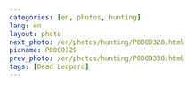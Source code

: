 ```yaml
---
categories: [en, photos, hunting]
lang: en
layout: photo
next_photo: /en/photos/hunting/P0000328.html
picname: P0000329
prev_photo: /en/photos/hunting/P0000330.html
tags: [Dead Leopard]
---
```

